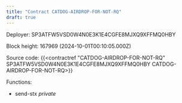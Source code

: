```yaml
---
title: "Contract CATDOG-AIRDROP-FOR-NOT-RQ"
draft: true
---
```

Deployer: SP3ATFW5VSD0W4N0E3K1E4CGFE8MJXQ9XFFMQ0HBY


 



Block height: 167969 (2024-10-01T00:10:05.000Z)

Source code: {{<contractref "CATDOG-AIRDROP-FOR-NOT-RQ" SP3ATFW5VSD0W4N0E3K1E4CGFE8MJXQ9XFFMQ0HBY CATDOG-AIRDROP-FOR-NOT-RQ>}}

Functions:

* send-stx _private_
